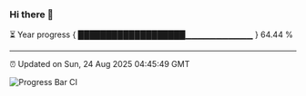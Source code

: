 ### Hi there 👋

⏳ Year progress { ███████████████████▁▁▁▁▁▁▁▁▁▁▁ } 64.44 %

---

⏰ Updated on Sun, 24 Aug 2025 04:45:49 GMT

![Progress Bar CI](https://github.com/IshwaranRudhara/GIT-ACTION/workflows/Progress%20Bar%20CI/badge.svg)
